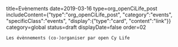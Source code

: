 title=Evènements
date=2019-03-16
type=org_openCiLife_post
includeContent={"type":"org_openCiLife_post", "category":"events", "specificClass":"events", "display":{"type":"card", "content":"link"}}
category=global
status=draft
displayDate=false
order=02
~~~~~~
Les évènnements (co-)organiser par open Cy Life